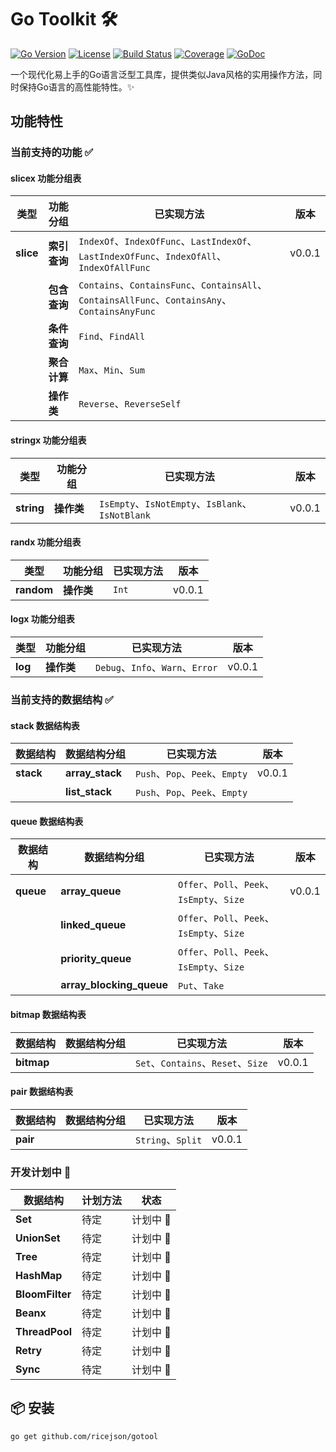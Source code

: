 # Go Toolkit 🛠️ 

[![Go Version](https://img.shields.io/badge/Go-1.21%2B-blue?logo=go)](https://golang.org/)
[![License](https://img.shields.io/badge/License-MIT-green.svg)](https://opensource.org/licenses/MIT)
[![Build Status](https://img.shields.io/github/actions/workflow/status/yourusername/go-collections/test.yml?logo=github)](https://github.com/yourusername/go-collections/actions)
[![Coverage](https://img.shields.io/badge/Coverage-95%25-brightgreen)](https://gocover.io/github.com/yourusername/go-collections)
[![GoDoc](https://pkg.go.dev/badge/github.com/yourusername/go-collections)](https://pkg.go.dev/github.com/yourusername/go-collections)

一个现代化易上手的Go语言泛型工具库，提供类似Java风格的实用操作方法，同时保持Go语言的高性能特性。✨

## 功能特性

### 当前支持的功能 ✅

#### **slicex 功能分组表**
| 类型        | 功能分组     | 已实现方法                                                                                     | 版本     |
|-----------|----------|-------------------------------------------------------------------------------------------|--------|
| **slice** | **索引查询** | `IndexOf`、`IndexOfFunc`、`LastIndexOf`、`LastIndexOfFunc`、`IndexOfAll`、`IndexOfAllFunc`     | v0.0.1 |
|           | **包含查询** | `Contains`、`ContainsFunc`、`ContainsAll`、`ContainsAllFunc`、`ContainsAny`、`ContainsAnyFunc` |        |
|           | **条件查询** | `Find`、`FindAll`                                                                          |        |
|           | **聚合计算** | `Max`、`Min`、`Sum`                                                                         |        |
|           | **操作类**  | `Reverse`、`ReverseSelf`                                                                   |        |

#### **stringx 功能分组表**
| 类型         | 功能分组     | 已实现方法                                                                 | 版本     |
|------------|----------|-----------------------------------------------------------------------|--------|
| **string** | **操作类** | `IsEmpty`、`IsNotEmpty`、`IsBlank`、`IsNotBlank` | v0.0.1 |

#### **randx 功能分组表**
| 类型         | 功能分组     | 已实现方法                                     | 版本     |
|------------|----------|-------------------------------------------|--------|
| **random** | **操作类** | `Int` | v0.0.1 |

#### **logx 功能分组表**
| 类型      | 功能分组     | 已实现方法                         | 版本     |
|---------|----------|-------------------------------|--------|
| **log** | **操作类** | `Debug`、`Info`、`Warn`、`Error` | v0.0.1 |

### 当前支持的数据结构 ✅
#### **stack 数据结构表**
| 数据结构      | 数据结构分组          | 已实现方法                                                | 版本     |
|-----------|-----------------|------------------------------------------------------|--------|
| **stack** | **array_stack** | `Push`、`Pop`、`Peek`、`Empty` | v0.0.1 | |
|           | **list_stack**  | `Push`、`Pop`、`Peek`、`Empty` |        | |

#### **queue 数据结构表**
| 数据结构      | 数据结构分组                   | 已实现方法                                  | 版本     |
|-----------|--------------------------|----------------------------------------|--------|
| **queue** | **array_queue**          | `Offer`、`Poll`、`Peek`、`IsEmpty`、`Size` | v0.0.1 | |
|           | **linked_queue**         | `Offer`、`Poll`、`Peek`、`IsEmpty`、`Size` |        | |
|           | **priority_queue**       | `Offer`、`Poll`、`Peek`、`IsEmpty`、`Size` |        | |
|           | **array_blocking_queue** | `Put`、`Take`                           |        | |

#### **bitmap 数据结构表**
| 数据结构       | 数据结构分组 | 已实现方法                             | 版本     |
|------------|--------|-----------------------------------|--------|
| **bitmap** |        | `Set`、`Contains`、`Reset`、`Size`   | v0.0.1 | |

#### **pair 数据结构表**
| 数据结构     | 数据结构分组 | 已实现方法            | 版本     |
|----------|--------|------------------|--------|
| **pair** |        | `String`、`Split` | v0.0.1 | |

### 开发计划中 🚧

| 数据结构            | 计划方法 | 状态    |
|-----------------|------|---------|
| **Set**         | 待定   | 计划中 📅|
| **UnionSet**    | 待定   | 计划中 📅|
| **Tree**        | 待定   | 计划中 📅|
| **HashMap**     | 待定   | 计划中 📅|
| **BloomFilter** | 待定   | 计划中 📅|
| **Beanx**       | 待定   | 计划中 📅|
| **ThreadPool**  | 待定   | 计划中 📅|
| **Retry**       | 待定   | 计划中 📅|
| **Sync**        | 待定   | 计划中 📅|

## 📦 安装

```bash
go get github.com/ricejson/gotool
```
